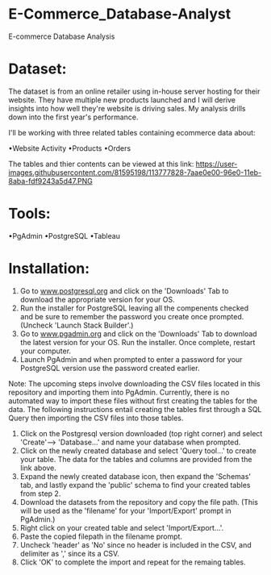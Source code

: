 # E-Commerce_Database-Analyst
E-commerce Database Analysis

# Dataset:

The dataset is from an online retailer using in-house server hosting for their website. They have multiple new products launched and I will derive insights into how well they're website is driving sales. My analysis drills down into the first year's performance.

I'll be working with three related tables containing ecommerce data about:

•Website Activity
•Products
•Orders

The tables and thier contents can be viewed at this link: https://user-images.githubusercontent.com/81595198/113777828-7aae0e00-96e0-11eb-8aba-fdf9243a5d47.PNG

# Tools:

•PgAdmin
•PostgreSQL
•Tableau

# Installation:

1. Go to www.postgresql.org and click on the 'Downloads' Tab to download the appropriate version for your OS.
2. Run the installer for PostgreSQL leaving all the compenents checked and be sure to remember the password you create once prompted. (Uncheck 'Launch Stack Builder'.)
3. Go to www.pgadmin.org and click on the 'Downloads' Tab to download the latest version for your OS. Run the installer. Once complete, restart your computer.
4. Launch PgAdmin and when prompted to enter a password for your PostgreSQL version use the password created earlier.

Note: The upcoming steps involve downloading the CSV files located in this repository and importing them into PgAdmin. Currently, there is no automated way to import these files without first creating the tables for the data. The following instructions entail creating the tables first through a SQL Query then importing the CSV files into those tables.

1. Click on the Postgresql version downloaded (top right corner) and select 'Create'--> 'Database...' and name your database when prompted.
2. Click on the newly created database and select 'Query tool...' to create your table. The data for the tables and columns are provided from the link above.
3. Expand the newly created database icon, then expand the 'Schemas' tab, and lastly expand the 'public' schema to find your created tables from step 2.
4. Download the datasets from the repository and copy the file path. (This will be used as the 'filename' for your 'Import/Export' prompt in PgAdmin.)
5. Right click on your created table and select 'Import/Export...'.
6. Paste the copied filepath in the filename prompt. 
7. Uncheck 'header' as 'No' since no header is included in the CSV, and delimiter as ',' since its a CSV.
8. Click 'OK' to complete the import and repeat for the remaing tables.

